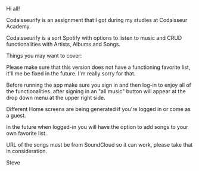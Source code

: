 Hi all!

Codaisseurify is an assignment that I got during my studies at Codaisseur Academy.

Codaisseurify is a sort Spotify with options to listen to music and CRUD functionalities with Artists, Albums and Songs.

Things you may want to cover:

Please make sure that this version does not have a functioning favorite list, it'll me be fixed in the future.
I'm really sorry for that.

Before running the app make sure you sign in and then log-in to enjoy all of the functionalities.
after signing in an "all music" button will appear at the drop down menu at the upper right side.

Different Home screens are being generated if you're logged in or come as a guest.

In the future when logged-in you will have the option to add songs to your own favorite list.

URL of the songs must be from SoundCloud so it can work, please take that in consideration.


Steve
